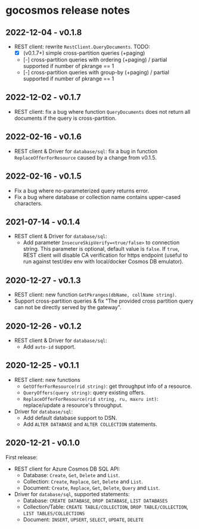 # gocosmos release notes

## 2022-12-04 - v0.1.8

- REST client: rewrite `RestClient.QueryDocuments`. TODO:
  - [x] (v0.1.7+) simple cross-partition queries (+paging)
  - [-] cross-partition queries with ordering (+paging) / partial supported if number of pkrange == 1
  - [-] cross-partition queries with group-by (+paging) / partial supported if number of pkrange == 1

## 2022-12-02 - v0.1.7

- REST client: fix a bug where function `QueryDocuments` does not return all documents if the query is cross-partition.

## 2022-02-16 - v0.1.6

- REST client & Driver for `database/sql`: fix a bug in function `ReplaceOfferForResource` caused by a change from v0.1.5.

## 2022-02-16 - v0.1.5

- Fix a bug where no-parameterized query returns error.
- Fix a bug where database or collection name contains upper-cased characters.

## 2021-07-14 - v0.1.4

- REST client & Driver for `database/sql`:
  - Add parameter `InsecureSkipVerify=<true/false>` to connection string. This parameter is optional, default value is `false`.
    If `true`, REST client will disable CA verification for https endpoint (useful to run against test/dev env with local/docker Cosmos DB emulator).

## 2020-12-27 - v0.1.3

- REST client: new function `GetPkranges(dbName, collName string)`.
- Support cross-partition queries & fix "The provided cross partition query can not be directly served by the gateway".

## 2020-12-26 - v0.1.2

- REST client & Driver for `database/sql`:
  - Add `auto-id` support.

## 2020-12-25 - v0.1.1

- REST client: new functions
  - `GetOfferForResource(rid string)`: get throughput info of a resource.
  - `QueryOffers(query string)`: query existing offers.
  - `ReplaceOfferForResource(rid string, ru, maxru int)`: replace/update a resource's throughput.
- Driver for `database/sql`:
  - Add default database support to DSN.
  - Add `ALTER DATABASE` and `ALTER COLLECTION` statements.

## 2020-12-21 - v0.1.0

First release:
- REST client for Azure Cosmos DB SQL API:
  - Database: `Create`, `Get`, `Delete` and `List`.
  - Collection: `Create`, `Replace`, `Get`, `Delete` and `List`.
  - Document: `Create`, `Replace`, `Get`, `Delete`, `Query` and `List`.
- Driver for `database/sql`, supported statements:
  - Database: `CREATE DATABASE`, `DROP DATABASE`, `LIST DATABASES`
  - Collection/Table: `CREATE TABLE/COLLECTION`, `DROP TABLE/COLLECTION`, `LIST TABLES/COLLECTIONS`
  - Document: `INSERT`, `UPSERT`, `SELECT`, `UPDATE`, `DELETE`
